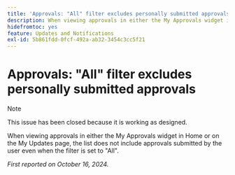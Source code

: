 ```yaml
---
title: 'Approvals: "All" filter excludes personally submitted approvals'
description: When viewing approvals in either the My Approvals widget in Home or on the My Updates page, the list does not include approvals submitted by the user even when the filter is set to "All".
hidefromtoc: yes
feature: Updates and Notifications
exl-id: 5b861fdd-0fcf-492a-ab32-3454c3cc5f21
---
```

# Approvals: "All" filter excludes personally submitted approvals

>[!NOTE]
>
>This issue has been closed because it is working as designed.

When viewing approvals in either the My Approvals widget in Home or on the My Updates page, the list does not include approvals submitted by the user even when the filter is set to "All".

_First reported on October 16, 2024._

<!--CHECK ME--1 view April-June 2025 (July 7)-->
